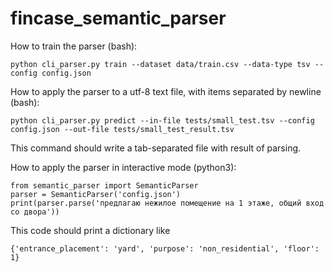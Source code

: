 # fincase_semantic_parser

How to train the parser (bash):

    python cli_parser.py train --dataset data/train.csv --data-type tsv --config config.json

How to apply the parser to a utf-8 text file, with items separated by newline (bash):
    
    python cli_parser.py predict --in-file tests/small_test.tsv --config config.json --out-file tests/small_test_result.tsv

This command should write a tab-separated file with result of parsing.

How to apply the parser in interactive mode (python3):
    
    from semantic_parser import SemanticParser
    parser = SemanticParser('config.json')
    print(parser.parse('предлагаю нежилое помещение на 1 этаже, общий вход со двора'))
    
This code should print a dictionary like

    {'entrance_placement': 'yard', 'purpose': 'non_residential', 'floor': 1}
